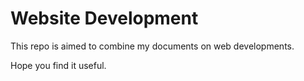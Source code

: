 # Website Development

This repo is aimed to combine my documents on web developments. 

Hope you find it useful.

